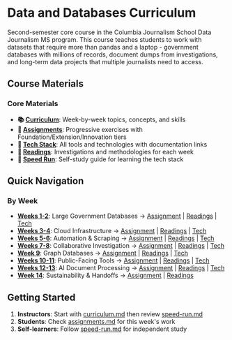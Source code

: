 # Data and Databases Curriculum

Second-semester core course in the Columbia Journalism School Data Journalism MS program. This course teaches students to work with datasets that require more than pandas and a laptop - government databases with millions of records, document dumps from investigations, and long-term data projects that multiple journalists need to access.

## Course Materials

### Core Materials
- **📚 [Curriculum](curriculum.md)**: Week-by-week topics, concepts, and skills
- **📝 [Assignments](assignments.md)**: Progressive exercises with Foundation/Extension/Innovation tiers
- **🔧 [Tech Stack](tech-stack.md)**: All tools and technologies with documentation links
- **📖 [Readings](readings.md)**: Investigations and methodologies for each week
- **🏃 [Speed Run](speed-run.md)**: Self-study guide for learning the tech stack

## Quick Navigation

### By Week
- **[Weeks 1-2](curriculum.md#weeks-1-2-working-with-large-government-databases)**: Large Government Databases → [Assignment](assignments.md#weeks-1-2-large-government-databases) | [Readings](readings.md#week-1-2-working-with-large-government-databases) | [Tech](tech-stack.md#databases)
- **[Weeks 3-4](curriculum.md#weeks-3-4-when-and-why-to-use-the-cloud)**: Cloud Infrastructure → [Assignment](assignments.md#weeks-3-4-cloud-infrastructure) | [Readings](readings.md#week-3-4-when-and-why-to-use-the-cloud) | [Tech](tech-stack.md#cloud-infrastructure)
- **[Weeks 5-6](curriculum.md#weeks-5-6-long-term-data-projects)**: Automation & Scraping → [Assignment](assignments.md#weeks-5-6-automation--scraping) | [Readings](readings.md#week-5-6-long-term-data-projects) | [Tech](tech-stack.md#automation--workflows)
- **[Weeks 7-8](curriculum.md#weeks-7-8-collaborative-investigation-infrastructure)**: Collaborative Investigation → [Assignment](assignments.md#weeks-7-8-collaborative-investigation-infrastructure) | [Readings](readings.md#weeks-7-8-collaborative-investigation-infrastructure) | [Tech](tech-stack.md#document-processing--investigation)
- **[Week 9](curriculum.md#week-9-graph-databases)**: Graph Databases → [Assignment](assignments.md#week-9-graph-databases-and-network-analysis) | [Readings](readings.md#week-9-graph-databases-and-network-analysis) | [Tech](tech-stack.md#databases)
- **[Weeks 10-11](curriculum.md#weeks-10-11-building-public-facing-data-tools)**: Public-Facing Tools → [Assignment](assignments.md#weeks-10-11-public-facing-tools) | [Readings](readings.md#weeks-10-11-building-public-facing-data-tools) | [Tech](tech-stack.md#data-tools--publishing)
- **[Weeks 12-13](curriculum.md#weeks-12-13-document-intelligence-at-scale)**: AI Document Processing → [Assignment](assignments.md#weeks-12-13-ai-document-processing) | [Readings](readings.md#weeks-12-13-document-intelligence-at-scale) | [Tech](tech-stack.md#ai--machine-learning)
- **[Week 14](curriculum.md#week-14-sustainability-and-handoffs)**: Sustainability & Handoffs → [Assignment](assignments.md#week-14-sustainability--handoffs) | [Readings](readings.md#week-14-sustainability-and-handoffs)

## Getting Started

1. **Instructors**: Start with [curriculum.md](curriculum.md) then review [speed-run.md](speed-run.md)
2. **Students**: Check [assignments.md](assignments.md) for this week's work
3. **Self-learners**: Follow [speed-run.md](speed-run.md) for independent study
